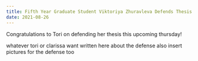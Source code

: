 ```yaml
---
title: Fifth Year Graduate Student Viktoriya Zhuravleva Defends Thesis Titled
date: 2021-08-26
---
```


Congratulations to Tori on defending her thesis this upcoming thursday! 

<!--more-->

whatever tori or clarissa want written here about the defense also insert pictures for the defense too 
